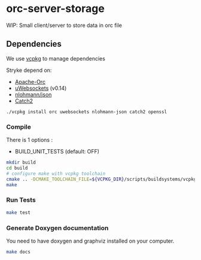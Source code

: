 # orc-server-storage
WIP: Small client/server to store data in orc file

## Dependencies

We use [vcpkg](https://github.com/Microsoft/vcpkg) to manage dependencies

Stryke depend on:
* [Apache-Orc](https://orc.apache.org/)
* [uWebsockets](https://github.com/uNetworking/uWebSockets) (v0.14)
* [nlohmann/json](https://github.com/nlohmann/json)
* [Catch2](https://github.com/catchorg/Catch2)

```
./vcpkg install orc uwebsockets nlohmann-json catch2 openssl
```

### Compile

There is 1 options :
* BUILD_UNIT_TESTS (default: OFF)

```bash
mkdir build
cd build
# configure make with vcpkg toolchain
cmake .. -DCMAKE_TOOLCHAIN_FILE=${VCPKG_DIR}/scripts/buildsystems/vcpkg.cmake -DBUILD_UNIT_TESTS=ON
make
```

### Run Tests

```bash
make test
```

### Generate Doxygen documentation

You need to have doxygen and graphviz installed on your computer.

```bash
make docs
```

